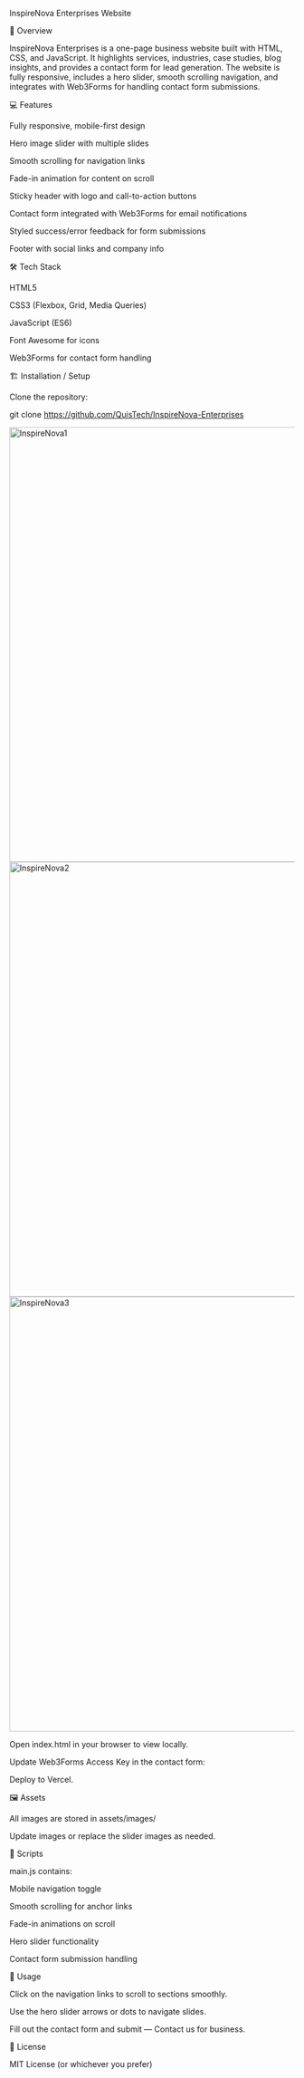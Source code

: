 InspireNova Enterprises Website

📌 Overview

InspireNova Enterprises is a one-page business website built with HTML, CSS, and JavaScript.
It highlights services, industries, case studies, blog insights, and provides a contact form for lead generation.
The website is fully responsive, includes a hero slider, smooth scrolling navigation, and integrates with Web3Forms for handling contact form submissions.

💻 Features

Fully responsive, mobile-first design

Hero image slider with multiple slides

Smooth scrolling for navigation links

Fade-in animation for content on scroll

Sticky header with logo and call-to-action buttons

Contact form integrated with Web3Forms for email notifications

Styled success/error feedback for form submissions

Footer with social links and company info

🛠 Tech Stack

HTML5

CSS3 (Flexbox, Grid, Media Queries)

JavaScript (ES6)

Font Awesome for icons

Web3Forms for contact form handling

🏗️ Installation / Setup

Clone the repository:

git clone https://github.com/QuisTech/InspireNova-Enterprises

<img width="1366" height="768" alt="InspireNova1" src="https://github.com/user-attachments/assets/49a26703-ce8b-4bff-85a0-ea1753a9e120" />

<img width="1366" height="768" alt="InspireNova2" src="https://github.com/user-attachments/assets/416d241c-9281-40a6-b8a8-84adb1d1f3e1" />

<img width="1366" height="768" alt="InspireNova3" src="https://github.com/user-attachments/assets/db1928af-6b89-40de-9836-e9bb926017d8" />


Open index.html in your browser to view locally.

Update Web3Forms Access Key in the contact form:

Deploy to Vercel.

🖼 Assets

All images are stored in assets/images/

Update images or replace the slider images as needed.

🔧 Scripts

main.js contains:

Mobile navigation toggle

Smooth scrolling for anchor links

Fade-in animations on scroll

Hero slider functionality

Contact form submission handling

📜 Usage

Click on the navigation links to scroll to sections smoothly.

Use the hero slider arrows or dots to navigate slides.

Fill out the contact form and submit — Contact us for business.

📄 License

MIT License (or whichever you prefer)
